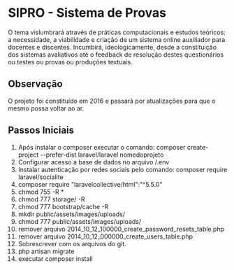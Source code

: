 # SIPRO - Sistema de Provas
O tema vislumbrará através de práticas computacionais e estudos teóricos: a necessidade, a viabilidade e criação de um sistema online auxiliador para docentes e discentes. Incumbirá, ideologicamente, desde a constituição dos sistemas avaliativos até o feedback de resolução destes questionários ou testes ou provas ou produções textuais.

## Observação
O projeto foi constituído em 2016 e passará por atualizações para que o mesmo possa voltar ao ar.

## Passos Iniciais
1. Após instalar o composer executar o comando: composer create-project --prefer-dist laravel/laravel nomedoprojeto
2. Configurar acesso a base de dados no arquivo /.env
3. Instalar autenticação por redes sociais pelo comando: composer require laravel/socialite
3. composer require "laravelcollective/html":"^5.5.0"
4. chmod 755 -R *
4. chmod 777 storage/ -R
4. chmod 777 bootstrap/cache -R
4. mkdir public/assets/images/uploads/
4. chmod 777 public/assets/images/uploads/
4. remover arquivo 2014_10_12_100000_create_password_resets_table.php
4. remover arquivo 2014_10_12_000000_create_users_table.php
4. Sobrescrever com os arquivos do git.
5. php artisan migrate
5. executar composer install